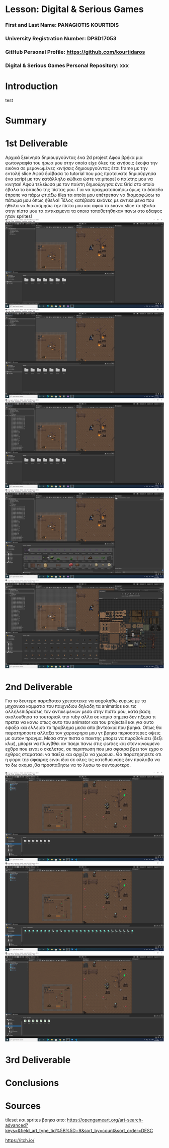 # Lesson: Digital & Serious Games

### First and Last Name: PANAGIOTIS KOURTIDIS
### University Registration Number: DPSD17053
### GitHub Personal Profile: https://github.com/kourtidaros
### Digital & Serious Games Personal Repository: xxx

# Introduction

test

# Summary


# 1st Deliverable
Αρχικά ξεκίνησα δημιουργούντας ένα 2d project 
Αφού βρήκα μια φωτογραφία του ήρωα μου στην οποία είχε όλες τις κινήσεις έκοψα την εικόνα σε μεμονωμένες κινήσεις δημιουργούντας έτσι frame με την εντολή slice 
Αφού διάβασα το tutorial που μας  προτείνατε δημιούργησα ένα script με τον κατάλληλο κώδικα ώστε να μπορεί ο παίκτης μου να κινηται!
Αφού τελείωσα με τον παίκτη δημιούργησα ένα Grid στο οποίο έβαλα το δάπεδο της πίστας μου. Για να πραγματοποιήσω όμως το δάπεδο έπρεπε να πάρω φτιάξω tiles τα οποία μου επέτρεπαν να διαμορφώσω το πάτωμα μου όπως ήθελα!
Τέλος κατέβασα εικόνες με αντικείμενα που ήθελα να διακόσμησω την πίστα μου και αφού τα έκανα slice τα έβαλα στην πίστα μου τα αντικειμενα τα οποια τοποθετηθηκαν πανω στο εδαφος ηταν sprites!
![](Screenshot%20(6).png)
![](Screenshot%20(7).png)
![](Screenshot%20(8).png)
![](Screenshot%20(9).png)
![](Screenshot%20(10).png)

# 2nd Deliverable
Για το δευτερο παραδοτεο χρειαστεικε να ασχοληθω κυριως με τα μηχανικα κομματια του παιχνιδιου δηλαδη τα animatios και τις αλληλεπιδρασεις τον αντικειμενων μεσα στην πιστα μου, κατα βαση ακολουθησα το τουτοριαλ τησ ruby αλλα σε καμια σημεια δεν ηξερα τι πρεπει να κανω οπως αυτο του animator και του projectail  και για αυτο εψαξα και ελλεισα το προβλημα μεσα απο βιντεακια που βρηκα. Οπως θα παρατηρησετε αλλαξα τον χαρακρηρα μου γτ βρηκα περισσοτερες οψεις με αυτον πραγμα. Μεσα στην πιστα ο παικτης μπορει να πυροβολισει (δεξι κλικ), μπορει να πλυγβθει αν παερι πανω στις φωτιες και στον κινουμενο εχθρο που ειναι ο σκελετος, σε περιπτωση που μια σφαιρα βρει τον εχρο ο εχθρος σταματαει να παιξει και αρχιζει να χωρευει. Θα παρατηρησετε οτι η φορα τηε σφαιρας ειναι ιδια σε ολες τις κατεθυεινσης δεν προλαβα να το δω ακομα ,θα προσπαθησω να το λυσω το συντομοτερο.
 
![Alt text](../../Screenshot%20(11).png)
![Alt text](../../Screenshot%20(12).png)
![Alt text](../../Screenshot%20(13).png)

# 3rd Deliverable 


# Conclusions


# Sources
tileset και sprites βρηκα απο:
https://opengameart.org/art-search-advanced?keys=&field_art_type_tid%5B%5D=9&sort_by=count&sort_order=DESC



https://itch.io/

